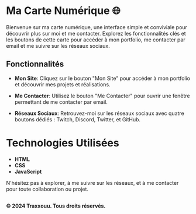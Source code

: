 # Ma Carte Numérique 🌐

Bienvenue sur ma carte numérique, une interface simple et conviviale pour découvrir plus sur moi et me contacter. Explorez les fonctionnalités clés et les boutons de cette carte pour accéder à mon portfolio, me contacter par email et me suivre sur les réseaux sociaux.

## Fonctionnalités

- **Mon Site**: Cliquez sur le bouton "Mon Site" pour accéder à mon portfolio et découvrir mes projets et réalisations.

- **Me Contacter**: Utilisez le bouton "Me Contacter" pour ouvrir une fenêtre permettant de me contacter par email.

- **Réseaux Sociaux**: Retrouvez-moi sur les réseaux sociaux avec quatre boutons dédiés : Twitch, Discord, Twitter, et GitHub.

# Technologies Utilisées
 - **HTML**
 - **CSS**
 - **JavaScript**
   
N'hésitez pas à explorer, à me suivre sur les réseaux, et à me contacter pour toute collaboration ou projet.

##
**© 2024 Traxxouu. Tous droits réservés.**
